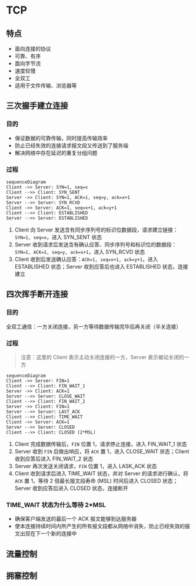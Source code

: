 # TCP

## 特点

- 面向连接的协议
- 可靠、有序
- 面向字节流
- 速度较慢
- 全双工
- 适用于文件传输、浏览器等

## 三次握手建立连接

### 目的

- 保证数据的可靠传输，同时提高传输效率
- 防止已经失效的连接请求报文段又传送到了服务端
- 解决网络中存在延迟的重复分组问题

### 过程

```mermaid
sequenceDiagram
Client ->> Server: SYN=1, seq=x
Client -->> Client: SYN_SENT
Server ->> Client: SYN=1, ACK=1, seq=y, ack=x+1
Server -->> Server: SYN_RCVD
Client ->> Server: ACK=1, seq=x+1, ack=y+1
Client -->> Client: ESTABLISHED
Server -->> Server: ESTABLISHED
```

1. Client 向 Server 发送含有同步序列号的标识位数据段，请求建立链接：`SYN=1, seq=x`，进入 SYN_SENT 状态
2. Server 收到请求后发送含有确认应答、同步序列号和标识位的数据段：`SYN=1, ACK=1, seq=y, ack=x+1`，进入 SYN_RCVD 状态
3. Client 收到后发送确认应答：`ACK=1, seq=x+1, ack=y+1`，进入 ESTABLISHED 状态；Server 收到应答后也进入 ESTABLISHED 状态，连接建立

## 四次挥手断开连接

### 目的

全双工通信：一方关闭连接，另一方等待数据传输完毕后再关闭（半关连接）

### 过程

> 注意：这里的 Client 表示主动关闭连接的一方，Server 表示被动关闭的一方

```mermaid
sequenceDiagram
Client ->> Server: FIN=1
Client -->> Client: FIN_WAIT_1
Server ->> Client: ACK=1
Server -->> Server: CLOSE_WAIT
Client -->> Client: FIN_WAIT_2
Server ->> Client: FIN=1
Server -->> Server: LAST_ACK
Client -->> Client: TIME_WAIT
Client ->> Server: ACK=1
Server -->> Server: CLOSED
Client -->> Client: CLOSED (2*MSL)
```

1. Client 完成数据传输后，`FIN` 位置 1，请求停止连接，进入 FIN_WAIT_1 状态
2. Server 收到 `FIN` 后做出响应，将 `ACK` 置 1，进入 CLOSE_WAIT 状态；Client 收到应答后进入 FIN_WAIT_2 状态
3. Server 再次发送关闭请求，`FIN` 位置 1，进入 LASK_ACK 状态
4. Client 收到请求后进入 TIME_WAIT 状态，并对 Server 的请求进行确认，将 `ACK` 置 1，等待 2 倍最长报文段寿命 (MSL) 时间后进入 CLOSED 状态；Server 收到应答后进入 CLOSED 状态，连接断开

### TIME_WAIT 状态为什么等待 2\*MSL

- 确保客户端发送的最后一个 ACK 报文能够到达服务器
- 使本连接持续时间内所产生的所有报文段都从网络中消失，防止已经失效的报文出现在下一个新的连接中

## 流量控制

## 拥塞控制
